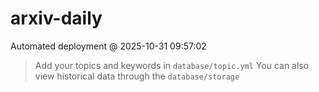 # arxiv-daily
 Automated deployment @ 2025-10-31 09:57:02
> Add your topics and keywords in `database/topic.yml` 
> You can also view historical data through the `database/storage` 
